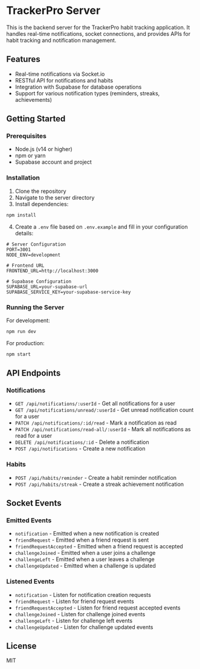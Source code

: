 # TrackerPro Server

This is the backend server for the TrackerPro habit tracking application. It handles real-time notifications, socket connections, and provides APIs for habit tracking and notification management.

## Features

- Real-time notifications via Socket.io
- RESTful API for notifications and habits
- Integration with Supabase for database operations
- Support for various notification types (reminders, streaks, achievements)

## Getting Started

### Prerequisites

- Node.js (v14 or higher)
- npm or yarn
- Supabase account and project

### Installation

1. Clone the repository
2. Navigate to the server directory
3. Install dependencies:

```bash
npm install
```

4. Create a `.env` file based on `.env.example` and fill in your configuration details:

```
# Server Configuration
PORT=3001
NODE_ENV=development

# Frontend URL
FRONTEND_URL=http://localhost:3000

# Supabase Configuration
SUPABASE_URL=your-supabase-url
SUPABASE_SERVICE_KEY=your-supabase-service-key
```

### Running the Server

For development:

```bash
npm run dev
```

For production:

```bash
npm start
```

## API Endpoints

### Notifications

- `GET /api/notifications/:userId` - Get all notifications for a user
- `GET /api/notifications/unread/:userId` - Get unread notification count for a user
- `PATCH /api/notifications/:id/read` - Mark a notification as read
- `PATCH /api/notifications/read-all/:userId` - Mark all notifications as read for a user
- `DELETE /api/notifications/:id` - Delete a notification
- `POST /api/notifications` - Create a new notification

### Habits

- `POST /api/habits/reminder` - Create a habit reminder notification
- `POST /api/habits/streak` - Create a streak achievement notification

## Socket Events

### Emitted Events

- `notification` - Emitted when a new notification is created
- `friendRequest` - Emitted when a friend request is sent
- `friendRequestAccepted` - Emitted when a friend request is accepted
- `challengeJoined` - Emitted when a user joins a challenge
- `challengeLeft` - Emitted when a user leaves a challenge
- `challengeUpdated` - Emitted when a challenge is updated

### Listened Events

- `notification` - Listen for notification creation requests
- `friendRequest` - Listen for friend request events
- `friendRequestAccepted` - Listen for friend request accepted events
- `challengeJoined` - Listen for challenge joined events
- `challengeLeft` - Listen for challenge left events
- `challengeUpdated` - Listen for challenge updated events

## License

MIT
